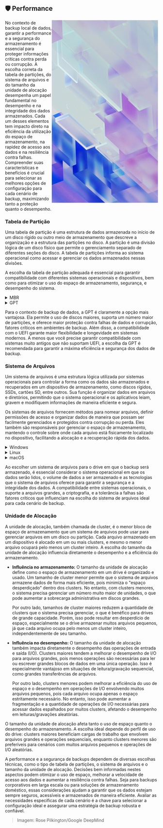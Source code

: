 ## :shield: Performance

<img align="right" height="600px" src="https://github.com/2uj1m28ohz/Database/blob/main/DataBackup/Image.png"/>

No contexto de backup local de dados, garantir a performance e a segurança do armazenamento é essencial para proteger informações críticas contra perda ou corrupção. A escolha correta da tabela de partições, do sistema de arquivos e do tamanho da unidade de alocação desempenha um papel fundamental no desempenho e na integridade dos dados armazenados. Cada um desses elementos tem impacto direto na eficiência da utilização do espaço de armazenamento, na rapidez de acesso aos dados e na resiliência contra falhas. Compreender suas características e benefícios é crucial para selecionar as melhores opções de configuração para cada cenário de backup, maximizando tanto a proteção quanto o desempenho.

### Tabela de Partição

Uma tabela de partição é uma estrutura de dados armazenada no início de um disco rígido ou outro meio de armazenamento que descreve a organização e a estrutura das partições no disco. A partição é uma divisão lógica de um disco físico que permite o gerenciamento separado de diferentes seções do disco. A tabela de partições informa ao sistema operacional como acessar e gerenciar os dados armazenados nessas divisões.

A escolha da tabela de partição adequada é essencial para garantir compatibilidade com diferentes sistemas operacionais e dispositivos, bem como para otimizar o uso do espaço de armazenamento, segurança, e desempenho do sistema.

<details>
<summary>MBR</summary>

O Master Boot Record (MBR) é um dos formatos de tabela de partição mais antigos e amplamente utilizados, criado pela IBM em 1983 para sistemas DOS. A tabela MBR é armazenada no primeiro setor de um disco rígido, chamado de "setor de boot", e contém informações sobre a organização das partições no disco, além de um pequeno programa executável que ajuda a iniciar o sistema operacional.

O MBR oferece suporte para discos de até 2 TB e permite a criação de até 4 partições primárias. Se for necessário usar mais de 4 partições, uma delas pode ser configurada como uma partição estendida, que pode conter múltiplas partições lógicas. Isso proporciona flexibilidade em discos menores e é uma solução funcional para muitas configurações de hardware e software.

O MBR funciona em conjunto com o firmware BIOS (Basic Input/Output System), que é responsável por inicializar o hardware do computador e, em seguida, carregar o MBR para iniciar o sistema operacional. Essa combinação de MBR e BIOS é amplamente compatível com uma variedade de sistemas operacionais, especialmente os mais antigos, o que garante sua utilidade contínua em muitos ambientes de TI.

No entanto, o MBR tem algumas limitações inerentes ao seu design. O suporte para tamanhos de partição é limitado a 2 TB, e o número de partições primárias também é restrito a quatro. Além disso, todas as informações críticas de inicialização e partições são armazenadas em um único local, o que pode apresentar um risco em caso de falhas ou corrupção. Apesar dessas limitações, o MBR continua sendo uma escolha confiável e eficaz para muitos sistemas que não exigem grandes capacidades de armazenamento ou não utilizam recursos de firmware mais recentes.

</details>

<details>
<summary>GPT</summary>

A GUID Partition Table (GPT) é um padrão mais moderno de tabela de partição, introduzido como parte da especificação do UEFI (Unified Extensible Firmware Interface) em 2000. O GPT foi criado para superar as limitações do MBR e oferece várias melhorias significativas. Diferente do MBR, o GPT utiliza um identificador único global (GUID) para cada partição, o que permite um número muito maior de partições primárias — até 128 no Windows, embora, teoricamente, o limite seja muito maior.

O GPT também é projetado para suportar discos muito maiores, com um tamanho máximo de partição de até 9.4 ZB (zettabytes), o que está muito além das necessidades de armazenamento atuais. Além disso, o GPT armazena várias cópias da tabela de partições em diferentes locais do disco, proporcionando maior resiliência contra corrupção de dados. Ele inclui verificações de integridade utilizando CRC (Cyclic Redundancy Check), permitindo a detecção e recuperação automática de erros na tabela de partições.

O GPT é projetado para trabalhar com o firmware UEFI, que substitui o BIOS tradicional. O UEFI lê a tabela de partições GPT diretamente, permitindo inicializações mais rápidas e suporte a discos de grande capacidade e com um grande número de partições. No entanto, o uso do GPT requer que o sistema tenha suporte ao UEFI, o que pode ser uma limitação para sistemas operacionais ou hardware mais antigos.

</details>

Para o contexto de backup de dados, a GPT é claramente a opção mais vantajosa. Ela permite o uso de discos maiores, suporta um número maior de partições, e oferece maior proteção contra falhas de dados e corrupção, fatores críticos em ambientes de backup. Além disso, a compatibilidade com o UEFI garante maior flexibilidade e longevidade em sistemas modernos. A menos que você precise garantir compatibilidade com sistemas muito antigos que não suportam UEFI, a escolha da GPT é recomendada para garantir a máxima eficiência e segurança dos dados de backup.

### Sistema de Arquivos
Um sistema de arquivos é uma estrutura lógica utilizada por sistemas operacionais para controlar a forma como os dados são armazenados e recuperados em um dispositivo de armazenamento, como discos rígidos, SSDs, cartões SD, entre outros. Sua função é organizar dados em arquivos e diretórios, permitindo que o sistema operacional e os aplicativos leiam, gravem e modifiquem informações de maneira eficiente e segura.

Os sistemas de arquivos fornecem métodos para nomear arquivos, definir permissões de acesso e organizar dados de maneira que possam ser facilmente gerenciados e protegidos contra corrupção ou perda. Eles também são responsáveis por gerenciar o espaço de armazenamento, mantendo o controle sobre onde cada arquivo está fisicamente localizado no dispositivo, facilitando a alocação e a recuperação rápida dos dados.

<details>
<summary>Windows</summary>

- FAT32 (File Allocation Table 32)
    - Ano de criação: 1996
    - Tamanho máximo da partição: 2 TB
    - Tamanho máximo do arquivo: 4 GB
    - Tecnologias suportadas: Alocação de espaço simplificada, compatibilidade com sistemas mais antigos e diversos dispositivos.
    - Problema resolvido: Compatibilidade ampla com sistemas operacionais e dispositivos mais antigos, tornando-o ideal para dispositivos removíveis.

- exFAT (Extended File Allocation Table)
    - Ano de criação: 2006
    - Tamanho máximo da partição: 128 PB (petabytes)
    - Tamanho máximo do arquivo: 16 EB (exabytes)
    - Tecnologias suportadas: Maior capacidade de arquivos e partições, otimizado para armazenamento removível, compatibilidade com dispositivos modernos como cartões SDXC.
    - Problema resolvido: Necessidade de suporte a grandes arquivos e partições em dispositivos removíveis, sem as limitações do FAT32.

- NTFS (New Technology File System)
    - Ano de criação: 1993
    - Tamanho máximo da partição: 256 TB
    - Tamanho máximo do arquivo: 16 TB (em sistemas de 64 bits)
    - Tecnologias suportadas: Journaling, ACL (Listas de Controle de Acesso), criptografia, compressão de arquivos, suporte a longos nomes de arquivos, cota de disco, e recuperação após falhas.
    - Problema resolvido: Segurança e integridade dos dados, suporte a grandes volumes e arquivos, além de melhor desempenho em sistemas modernos.

- ReFS (Resilient File System)
    - Ano de criação: 2012
    - Tamanho máximo da partição: 35 PB (petabytes)
    - Tamanho máximo do arquivo: Ilimitado, dentro do limite de volume.
    - Tecnologias suportadas: Detecção e correção automática de erros, integridade de dados, suporte a volumes grandes, criação de snapshots, otimização para cargas de trabalho de dados grandes.
    - Problema resolvido: Necessidade de maior resiliência e integridade de dados em ambientes de servidor e de armazenamento de alta capacidade, especialmente em sistemas com grandes volumes e cargas de trabalho intensivas.

</details>

<details>
<summary>Linux</summary>

- EXT (Extended File System)
    - Ano de criação: 1992
    - Tamanho máximo da partição: 2 GB
    - Tamanho máximo do arquivo: 2 GB
    - Tecnologias suportadas: Estrutura básica para suporte ao sistema Unix-like.
    - Problema resolvido: Limitação de armazenamento e falta de um sistema de arquivos adequado para o Linux inicial.

- EXT2 (Second Extended File System)
    - Ano de criação: 1993
    - Tamanho máximo da partição: 32 TB
    - Tamanho máximo do arquivo: 2 TB
    - Tecnologias suportadas: Melhoria na alocação de espaço, maior capacidade de partição e arquivos.
    - Problema resolvido: Necessidade de maior capacidade de armazenamento e melhor gerenciamento de espaço em comparação com o EXT.

- EXT3 (Third Extended File System)
    - Ano de criação: 2001
    - Tamanho máximo da partição: 32 TB
    - Tamanho máximo do arquivo: 2 TB
    - Tecnologias suportadas: Journaling para recuperação de falhas.
    - Problema resolvido: Necessidade de recuperação rápida e segura de dados após falhas, com compatibilidade retroativa ao EXT2.

- EXT4 (Fourth Extended File System)
    - Ano de criação: 2008
    - Tamanho máximo da partição: 1 EB (exabyte)
    - Tamanho máximo do arquivo: 16 TB
    - Tecnologias suportadas: Journaling aprimorado, alocação retardada, suporte a volumes maiores, verificação de integridade.
    - Problema resolvido: Necessidade de maior performance, capacidade de armazenamento, e integridade de dados em sistemas Linux modernos.

</details>

<details>
<summary>macOS</summary>

- HFS (Hierarchical File System)
    - Ano de criação: 1985
    - Tamanho máximo da partição: 2 GB
    - Tamanho máximo do arquivo: 2 GB
    - Tecnologias suportadas: Sistema de organização hierárquica, suporte básico a metadados.
    - Problema resolvido: Limitações do Macintosh File System (MFS) ao permitir maior capacidade de armazenamento e melhor organização de dados.

- HFS+ (Hierarchical File System Plus)
     - Ano de criação: 1998
     - Tamanho máximo da partição: 8 EB (exabytes)
     - Tamanho máximo do arquivo: 8 EB
     - Tecnologias suportadas: Unicode para nomes de arquivos, compatibilidade com volumes maiores, suporte a journaling, gerenciamento melhorado de espaço.
     - Problema resolvido: Limitação de capacidade de armazenamento e performance do HFS, adicionando maior robustez e suporte a nomes de arquivos complexos.

- APFS (Apple File System)
    - Ano de criação: 2017
    - Tamanho máximo da partição: 8 EB
    - Tamanho máximo do arquivo: 8 EB
    - Tecnologias suportadas: Suporte a SSDs e armazenamento flash, criptografia nativa, snapshots, clones, espaço dinâmico entre volumes.
    - Problema resolvido: Necessidade de um sistema de arquivos moderno e otimizado para SSDs, com melhor desempenho, segurança, e eficiência no uso de espaço.

</details>

Ao escolher um sistema de arquivos para o drive em que o backup será armazenado, é essencial considerar o sistema operacional em que os dados serão lidos, o volume de dados a ser armazenado e as tecnologias que o sistema de arquivos oferece para garantir a segurança e a integridade dos dados. A compatibilidade entre sistemas operacionais, o suporte a arquivos grandes, a criptografia, e a tolerância a falhas são fatores críticos que influenciam na escolha do sistema de arquivos ideal para cada cenário de backup.

### Unidade de Alocação
A unidade de alocação, também chamada de cluster, é o menor bloco de espaço de armazenamento que um sistema de arquivos pode usar para gerenciar arquivos em um disco ou partição. Cada arquivo armazenado em um dispositivo é alocado em um ou mais clusters, e mesmo o menor arquivo ocupará pelo menos um cluster inteiro. A escolha do tamanho da unidade de alocação influencia diretamente o desempenho e a eficiência do armazenamento.

- **Influência no armazenamento:** O tamanho da unidade de alocação define como o espaço de armazenamento em um drive é organizado e usado. Um tamanho de cluster menor permite que o sistema de arquivos armazene dados de forma mais eficiente, pois minimiza o "espaço desperdiçado" dentro dos clusters. No entanto, com clusters menores, o sistema precisa gerenciar um número muito maior de unidades, o que pode aumentar a sobrecarga administrativa em discos grandes.

    Por outro lado, tamanhos de cluster maiores reduzem a quantidade de clusters que o sistema precisa gerenciar, o que é benéfico para drives de grande capacidade. Porém, isso pode resultar em desperdício de espaço, especialmente se o drive armazenar muitos arquivos pequenos, já que cada arquivo ocupa pelo menos um cluster inteiro, independentemente de seu tamanho.

- **Influência no desempenho:** O tamanho da unidade de alocação também impacta diretamente o desempenho das operações de entrada e saída (I/O). Clusters maiores tendem a melhorar o desempenho de I/O para arquivos grandes, pois menos operações são necessárias para ler ou escrever grandes blocos de dados em uma única operação. Isso é especialmente vantajoso em situações de leitura/gravação sequencial, como grandes transferências de arquivos.

    Por outro lado, clusters menores podem melhorar a eficiência do uso de espaço e o desempenho em operações de I/O envolvendo muitos arquivos pequenos, pois cada arquivo ocupa apenas o espaço estritamente necessário. No entanto, isso pode aumentar a fragmentação e a quantidade de operações de I/O necessárias para acessar dados espalhados por muitos clusters, afetando o desempenho em leituras/gravações aleatórias.

O tamanho da unidade de alocação afeta tanto o uso de espaço quanto o desempenho do armazenamento. A escolha ideal depende do perfil de uso do drive: clusters maiores beneficiam cargas de trabalho que envolvem arquivos grandes e operações sequenciais, enquanto clusters menores são preferíveis para cenários com muitos arquivos pequenos e operações de I/O aleatórias.

A performance e a segurança de backups dependem de diversas escolhas técnicas, como o tipo de tabela de partições, o sistema de arquivos e o tamanho da unidade de alocação. Decisões bem informadas nestes aspectos podem otimizar o uso de espaço, melhorar a velocidade de acesso aos dados e aumentar a resiliência contra falhas. Seja para backups corporativos em larga escala ou para soluções de armazenamento doméstico, essas considerações ajudam a garantir que os dados estejam sempre seguros, acessíveis e armazenados de maneira eficiente. Avaliar as necessidades específicas de cada cenário é a chave para selecionar a configuração ideal e assegurar uma estratégia de backup robusta e confiável.

> Imagem: Rose Pilkington/Google DeepMind